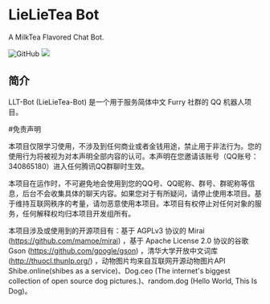 # LieLieTea Bot
A MilkTea Flavored Chat Bot.

![GitHub](https://img.shields.io/github/license/yhluk/LLT-Bot)
![](https://img.shields.io/badge/version-dev-red)

##  简介
LLT-Bot (LieLieTea-Bot) 是一个用于服务简体中文 Furry 社群的 QQ 机器人项目。

#免责声明

本项目仅限学习使用，不涉及到任何商业或者金钱用途，禁止用于非法行为。您的使用行为将被视为对本声明全部内容的认可。本声明在您邀请该账号（QQ账号：340865180）进入任何腾讯QQ群聊时生效。

本项目在运作时，不可避免地会使用到您的QQ号、QQ昵称、群号、群昵称等信息，后台不会收集具体的聊天内容。如果您对于有所疑问，请停止使用本项目。基于维持互联网秩序的考量，请勿恶意使用本项目。本项目有权停止对任何对象的服务，任何解释权均归本项目开发组所有。

本项目涉及或使用到的开源项目有：基于 AGPLv3 协议的 Mirai (https://github.com/mamoe/mirai) ，基于 Apache License 2.0 协议的谷歌 Gson (https://github.com/google/gson) ，清华大学开放中文词库 (http://thuocl.thunlp.org/) ，动物图片均来自互联网开源动物图片API Shibe.online(shibes as a service)、Dog.ceo (The internet's biggest collection of open source dog pictures.)、random.dog (Hello World, This Is Dog)。

